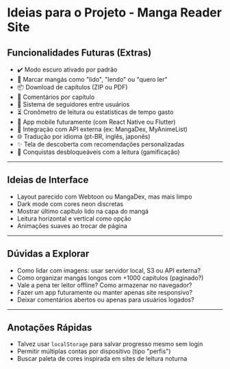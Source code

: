 # Ideias para o Projeto - Manga Reader Site

## Funcionalidades Futuras (Extras)

- ✔️ Modo escuro ativado por padrão
- 🔖 Marcar mangás como "lido", "lendo" ou "quero ler"
- 📦 Download de capítulos (ZIP ou PDF)
- 💬 Comentários por capítulo
- 👥 Sistema de seguidores entre usuários
- ⏳ Cronômetro de leitura ou estatísticas de tempo gasto
- 📱 App mobile futuramente (com React Native ou Flutter)
- 🔗 Integração com API externa (ex: MangaDex, MyAnimeList)
- 🌐 Tradução por idioma (pt-BR, inglês, japonês)
- ✨ Tela de descoberta com recomendações personalizadas
- 🏅 Conquistas desbloqueáveis com a leitura (gamificação)

---

## Ideias de Interface

- Layout parecido com Webtoon ou MangaDex, mas mais limpo
- Dark mode com cores neon discretas
- Mostrar último capítulo lido na capa do mangá
- Leitura horizontal e vertical como opção
- Animações suaves ao trocar de página

---

## Dúvidas a Explorar

- Como lidar com imagens: usar servidor local, S3 ou API externa?
- Como organizar mangás longos com +1000 capítulos (paginado?)
- Vale a pena ter leitor offline? Como armazenar no navegador?
- Fazer um app futuramente ou manter apenas site responsivo?
- Deixar comentários abertos ou apenas para usuários logados?

---

## Anotações Rápidas

- Talvez usar `localStorage` para salvar progresso mesmo sem login
- Permitir múltiplas contas por dispositivo (tipo "perfis")
- Buscar paleta de cores inspirada em sites de leitura noturna